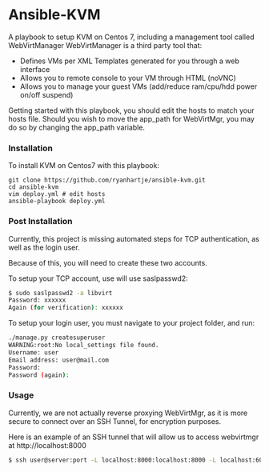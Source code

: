 # Ansible-KVM

A playbook to setup KVM on Centos 7, including a management tool called WebVirtManager
WebVirtManager is a third party tool that:
  - Defines VMs per XML Templates generated for you through a web interface
  - Allows you to remote console to your VM through HTML (noVNC)
  - Allows you to manage your guest VMs (add/reduce ram/cpu/hdd power on/off suspend)

Getting started with this playbook, you should edit the hosts to match your hosts file.
Should you wish to move the app_path for WebVirtMgr, you may do so by changing the app_path variable.

### Installation
To install KVM on Centos7 with this playbook:
```ssh
git clone https://github.com/ryanhartje/ansible-kvm.git
cd ansible-kvm
vim deploy.yml # edit hosts
ansible-playbook deploy.yml
```

### Post Installation

Currently, this project is missing automated steps for TCP authentication, as well as the login user.

Because of this,  you will need to create these two accounts. 

To setup your TCP account, use will use saslpasswd2:
```sh
$ sudo saslpasswd2 -a libvirt
Password: xxxxxx
Again (for verification): xxxxxx
```

To setup your login user, you must navigate to your project folder, and run:
```sh
./manage.py createsuperuser
WARNING:root:No local_settings file found.
Username: user
Email address: user@mail.com
Password:
Password (again):
```

### Usage

Currently, we are not actually reverse proxying WebVirtMgr, as it is more secure to connect over an SSH Tunnel, for encryption purposes. 


Here is an example of an SSH tunnel that will allow us to access webvirtmgr at http://localhost:8000

```sh
$ ssh user@server:port -L localhost:8000:localhost:8000 -L localhost:6080:localhost:6080
```

